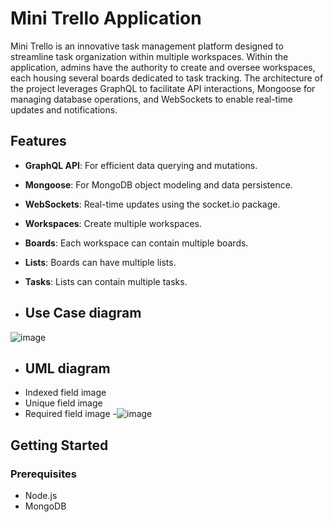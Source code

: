# Mini Trello Application

Mini Trello is an innovative task management platform designed to streamline task organization within multiple workspaces. Within the application, admins have the authority to create and oversee workspaces, each housing several boards dedicated to task tracking. The architecture of the project leverages GraphQL to facilitate API interactions, Mongoose for managing database operations, and WebSockets to enable real-time updates and notifications.



## Features

- **GraphQL API**: For efficient data querying and mutations.
- **Mongoose**: For MongoDB object modeling and data persistence.
- **WebSockets**: Real-time updates using the socket.io package.
- **Workspaces**: Create multiple workspaces.
- **Boards**: Each workspace can contain multiple boards.
- **Lists**: Boards can have multiple lists.
- **Tasks**: Lists can contain multiple tasks.

- ## Use Case diagram
![image](https://github.com/omaradwan/TrelloApp-graphQL-using-Node.js/assets/103865034/f47dcbbd-4015-45c3-bdba-0ce21d270449)



- ## UML diagram
- Indexed field image
- Unique field image
- Required field image
-![image](https://github.com/omaradwan/TrelloApp-graphQL-using-Node.js/assets/103865034/90c915e9-21fc-40c1-a5b4-bd68b42b8873)


  


## Getting Started

### Prerequisites

- Node.js
- MongoDB
